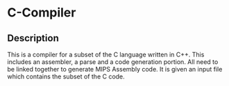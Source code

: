 # C-Compiler

## Description
This is a compiler for a subset of the C language written in C++. This includes an assembler, a parse and a code generation portion. All need to be linked together to generate MIPS Assembly code. It is given an input file which contains the subset of the C code. 
